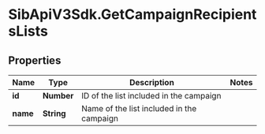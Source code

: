 # SibApiV3Sdk.GetCampaignRecipientsLists

## Properties
Name | Type | Description | Notes
------------ | ------------- | ------------- | -------------
**id** | **Number** | ID of the list included in the campaign | 
**name** | **String** | Name of the list included in the campaign | 


